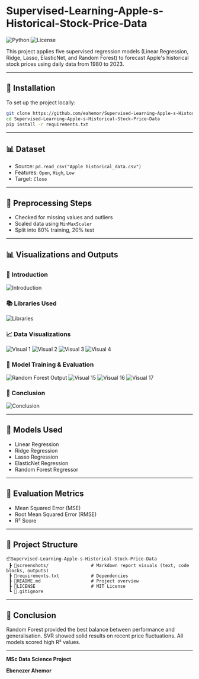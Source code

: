 # Supervised-Learning-Apple-s-Historical-Stock-Price-Data

![Python](https://img.shields.io/badge/Python-3.9+-blue.svg)
![License](https://img.shields.io/badge/License-MIT-green.svg)

This project applies five supervised regression models (Linear Regression, Ridge, Lasso, ElasticNet, and Random Forest) to forecast Apple's historical stock prices using daily data from 1980 to 2023.

---

## 💾 Installation

To set up the project locally:

```bash
git clone https://github.com/eahemor/Supervised-Learning-Apple-s-Historical-Stock-Price-Data.git
cd Supervised-Learning-Apple-s-Historical-Stock-Price-Data
pip install -r requirements.txt
```

---

## 📊 Dataset

- Source: `pd.read_csv("Apple historical_data.csv")`
- Features: `Open`, `High`, `Low`
- Target: `Close`

---

## 🔧 Preprocessing Steps

- Checked for missing values and outliers
- Scaled data using `MinMaxScaler`
- Split into 80% training, 20% test

---

## 📊 Visualizations and Outputs

### 📌 Introduction
![Introduction](screenshots/introduction.png)

### 📚 Libraries Used
![Libraries](screenshots/libraries.png)

### 📈 Data Visualizations
![Visual 1](screenshots/visual1.png)
![Visual 2](screenshots/visual2.png)
![Visual 3](screenshots/visual3.png)
![Visual 4](screenshots/visual4.png)

### 🧠 Model Training & Evaluation
![Random Forest Output](screenshots/visual18.png)
![Visual 15](screenshots/visual15.png)
![Visual 16](screenshots/visual16.png)
![Visual 17](screenshots/visual17.png)

### 📌 Conclusion
![Conclusion](screenshots/conclusion.png)

---

## 🧠 Models Used

- Linear Regression
- Ridge Regression
- Lasso Regression
- ElasticNet Regression
- Random Forest Regressor

---

## 🧮 Evaluation Metrics

- Mean Squared Error (MSE)
- Root Mean Squared Error (RMSE)
- R² Score

---

## 📁 Project Structure

```text
📦Supervised-Learning-Apple-s-Historical-Stock-Price-Data
 ┣ 📂screenshots/                # Markdown report visuals (text, code blocks, outputs)
 ┣ 📜requirements.txt            # Dependencies
 ┣ 📜README.md                   # Project overview
 ┣ 📜LICENSE                     # MIT License
 ┗ 📜.gitignore
```

---

## 📝 Conclusion

Random Forest provided the best balance between performance and generalisation. SVR showed solid results on recent price fluctuations. All models scored high R² values.

---

**MSc Data Science Project**

**Ebenezer Ahemor**
